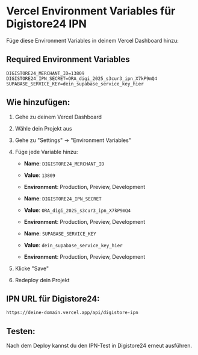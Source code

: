 # Vercel Environment Variables für Digistore24 IPN

Füge diese Environment Variables in deinem Vercel Dashboard hinzu:

## Required Environment Variables

```
DIGISTORE24_MERCHANT_ID=13809
DIGISTORE24_IPN_SECRET=ORA_digi_2025_s3cur3_ipn_X7kP9mQ4
SUPABASE_SERVICE_KEY=dein_supabase_service_key_hier
```

## Wie hinzufügen:

1. Gehe zu deinem Vercel Dashboard
2. Wähle dein Projekt aus
3. Gehe zu "Settings" → "Environment Variables"
4. Füge jede Variable hinzu:
   - **Name**: `DIGISTORE24_MERCHANT_ID`
   - **Value**: `13809`
   - **Environment**: Production, Preview, Development

   - **Name**: `DIGISTORE24_IPN_SECRET`
   - **Value**: `ORA_digi_2025_s3cur3_ipn_X7kP9mQ4`
   - **Environment**: Production, Preview, Development

   - **Name**: `SUPABASE_SERVICE_KEY`
   - **Value**: `dein_supabase_service_key_hier`
   - **Environment**: Production, Preview, Development

5. Klicke "Save"
6. Redeploy dein Projekt

## IPN URL für Digistore24:

```
https://deine-domain.vercel.app/api/digistore-ipn
```

## Testen:

Nach dem Deploy kannst du den IPN-Test in Digistore24 erneut ausführen.
